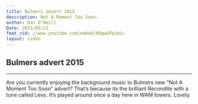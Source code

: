 ```yaml
---
title: Bulmers advert 2015
description: Not A Moment Too Soon.
author: Dan O’Neill
Date: 2015/05/21
feat_vid: //www.youtube.com/embed/K0qwGPpimic
layout: video
---
```



## Bulmers advert 2015

***

Are you currently enjoying the background music to Bulmers new “Not A Moment Too Soon” advert? That’s because its the brilliant Recondite with a tune called Levo. It’s played around once a day here in WAM towers. Lovely.